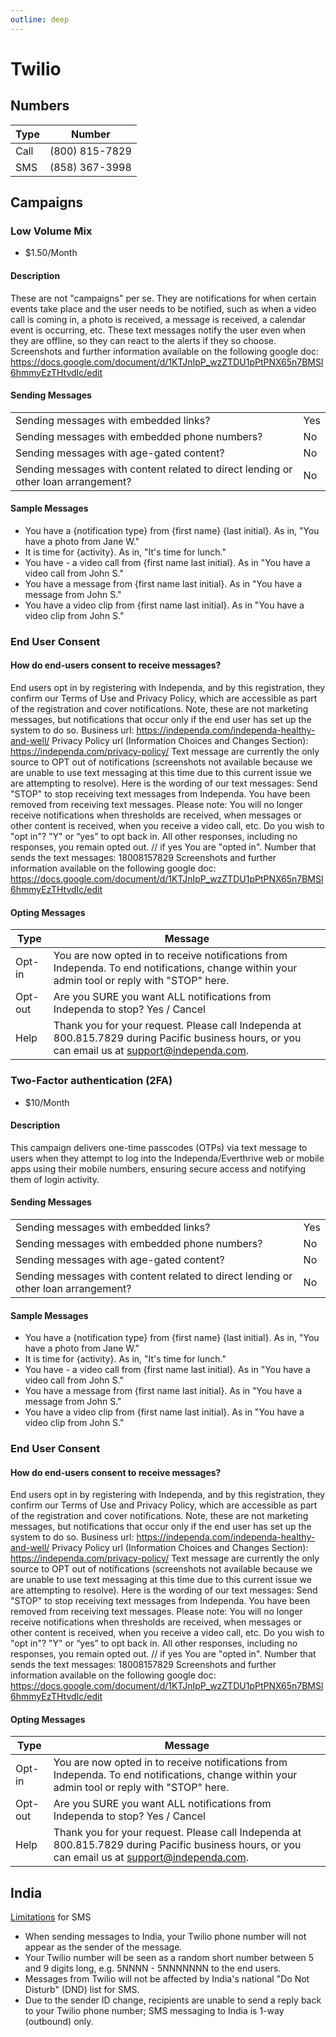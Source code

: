 ```yaml
---
outline: deep
---
```

# Twilio

## Numbers

| Type | Number |
|-------------|-------------|
| Call | (800) 815-7829 |
| SMS | (858) 367-3998 |


## Campaigns

### Low Volume Mix
- $1.50/Month

#### Description
These are not "campaigns" per se. They are notifications for when certain events take place and the user needs to be notified, such as when a video call is coming in, a photo is received, a message is received, a calendar event is occurring, etc. These text messages notify the user even when they are offline, so they can react to the alerts if they so choose. Screenshots and further information available on the following google doc: https://docs.google.com/document/d/1KTJnIpP_wzZTDU1pPtPNX65n7BMSl6hmmyEzTHtvdIc/edit

#### Sending Messages
|  |  |
|-------------|-------------|
| Sending messages with embedded links? | Yes |
| Sending messages with embedded phone numbers? | No |
| Sending messages with age-gated content? | No |
| Sending messages with content related to direct lending or other loan arrangement? | No |

#### Sample Messages
- You have a {notification type} from {first name} {last initial}. As in, "You have a photo from Jane W."
- It is time for {activity}. As in, "It's time for lunch."
- You have - a video call from {first name last initial}. As in "You have a video call from John S."
- You have a message from {first name last initial}. As in "You have a message from John S."
- You have a video clip from {first name last initial}. As in "You have a video clip from John S."

### End User Consent

#### How do end-users consent to receive messages?

End users opt in by registering with Independa, and by this registration, they confirm our Terms of Use and Privacy Policy, which are accessible as part of the registration and cover notifications. Note, these are not marketing messages, but notifications that occur only if the end user has set up the system to do so. Business url: https://independa.com/independa-healthy-and-well/ Privacy Policy url (Information Choices and Changes Section): https://independa.com/privacy-policy/ Text message are currently the only source to OPT out of notifications (screenshots not available because we are unable to use text messaging at this time due to this current issue we are attempting to resolve). Here is the wording of our text messages: Send "STOP" to stop receiving text messages from Independa. You have been removed from receiving text messages. Please note: You will no longer receive notifications when thresholds are received, when messages or other content is received, when you receive a video call, etc. Do you wish to "opt in"? "Y" or “yes” to opt back in. All other responses, including no responses, you remain opted out. // if yes You are "opted in". Number that sends the text messages: 18008157829 Screenshots and further information available on the following google doc: https://docs.google.com/document/d/1KTJnIpP_wzZTDU1pPtPNX65n7BMSl6hmmyEzTHtvdIc/edit

#### Opting Messages

| Type | Message |
|-------------|-------------|
| Opt-in | You are now opted in to receive notifications from Independa. To end notifications, change within your admin tool or reply with "STOP" here. |
| Opt-out | Are you SURE you want ALL notifications from Independa to stop? Yes / Cancel |
| Help | Thank you for your request. Please call Independa at 800.815.7829 during Pacific business hours, or you can email us at support@independa.com. |

### Two-Factor authentication (2FA)
- $10/Month

#### Description
This campaign delivers one-time passcodes (OTPs) via text message to users when they attempt to log into the Independa/Everthrive web or mobile apps using their mobile numbers, ensuring secure access and notifying them of login activity.

#### Sending Messages
|  |  |
|-------------|-------------|
| Sending messages with embedded links? | Yes |
| Sending messages with embedded phone numbers? | No |
| Sending messages with age-gated content? | No |
| Sending messages with content related to direct lending or other loan arrangement? | No |

#### Sample Messages
- You have a {notification type} from {first name} {last initial}. As in, "You have a photo from Jane W."
- It is time for {activity}. As in, "It's time for lunch."
- You have - a video call from {first name last initial}. As in "You have a video call from John S."
- You have a message from {first name last initial}. As in "You have a message from John S."
- You have a video clip from {first name last initial}. As in "You have a video clip from John S."

### End User Consent

#### How do end-users consent to receive messages?

End users opt in by registering with Independa, and by this registration, they confirm our Terms of Use and Privacy Policy, which are accessible as part of the registration and cover notifications. Note, these are not marketing messages, but notifications that occur only if the end user has set up the system to do so. Business url: https://independa.com/independa-healthy-and-well/ Privacy Policy url (Information Choices and Changes Section): https://independa.com/privacy-policy/ Text message are currently the only source to OPT out of notifications (screenshots not available because we are unable to use text messaging at this time due to this current issue we are attempting to resolve). Here is the wording of our text messages: Send "STOP" to stop receiving text messages from Independa. You have been removed from receiving text messages. Please note: You will no longer receive notifications when thresholds are received, when messages or other content is received, when you receive a video call, etc. Do you wish to "opt in"? "Y" or “yes” to opt back in. All other responses, including no responses, you remain opted out. // if yes You are "opted in". Number that sends the text messages: 18008157829 Screenshots and further information available on the following google doc: https://docs.google.com/document/d/1KTJnIpP_wzZTDU1pPtPNX65n7BMSl6hmmyEzTHtvdIc/edit

#### Opting Messages

| Type | Message |
|-------------|-------------|
| Opt-in | You are now opted in to receive notifications from Independa. To end notifications, change within your admin tool or reply with "STOP" here. |
| Opt-out | Are you SURE you want ALL notifications from Independa to stop? Yes / Cancel |
| Help | Thank you for your request. Please call Independa at 800.815.7829 during Pacific business hours, or you can email us at support@independa.com. |

## India
[Limitations](https://help.twilio.com/articles/223134167) for SMS
- When sending messages to India, your Twilio phone number will not appear as the sender of the message.
- Your Twilio number will be seen as a random short number between 5 and 9 digits long, e.g. 5NNNN - 5NNNNNNN to the end users.
- Messages from Twilio will not be affected by India's national "Do Not Disturb" (DND) list for SMS.
- Due to the sender ID change, recipients are unable to send a reply back to your Twilio phone number; SMS messaging to India is 1-way (outbound) only.